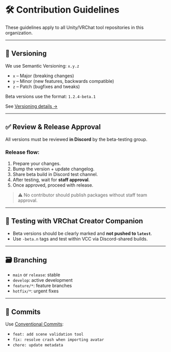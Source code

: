 # 🛠 Contribution Guidelines

These guidelines apply to all Unity/VRChat tool repositories in this organization.

---

## 📌 Versioning

We use Semantic Versioning: `x.y.z`

- `x` – Major (breaking changes)
- `y` – Minor (new features, backwards compatible)
- `z` – Patch (bugfixes and tweaks)

Beta versions use the format: `1.2.4-beta.1`

See [Versioning details →](./VERSIONING.md)

---

## ✅ Review & Release Approval

All versions must be reviewed **in Discord** by the beta-testing group.

### Release flow:
1. Prepare your changes.
2. Bump the version + update changelog.
3. Share beta build in Discord test channel.
4. After testing, wait for **staff approval**.
5. Once approved, proceed with release.

> ⚠️ No contributor should publish packages without staff team approval.

---

## 🧪 Testing with VRChat Creator Companion

- Beta versions should be clearly marked and **not pushed to `latest`**.
- Use `-beta.n` tags and test within VCC via Discord-shared builds.

---

## 🗃️ Branching

- `main` or `release`: stable
- `develop`: active development
- `feature/*`: feature branches
- `hotfix/*`: urgent fixes

---

## 📝 Commits

Use [Conventional Commits](https://www.conventionalcommits.org/):
- `feat: add scene validation tool`
- `fix: resolve crash when importing avatar`
- `chore: update metadata`
